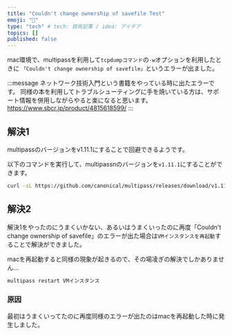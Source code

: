 ```yaml
---
title: "Couldn't change ownership of savefile Test"
emoji: "🦔"
type: "tech" # tech: 技術記事 / idea: アイデア
topics: []
published: false
---
```


mac環境で、multipassを利用して`tcpdumpコマンド`の`-w`オプションを利用したときに
`「Couldn't change ownership of savefile」`というエラーが出ました。

:::message
ネットワーク技術入門という書籍をやっている時に出たエラーです。
同様の本を利用してトラブルシューティングに手を焼いている方は、サポート情報を併用しながらやると楽になると思います。
<https://www.sbcr.jp/product/4815618599/>
:::

## 解決1

multipassのバージョンをv1.11.1にすることで回避できるようです。

以下のコマンドを実行して、multipassnのバージョンを`v1.11.1`にすることができます。

```bash
curl -sL https://github.com/canonical/multipass/releases/download/v1.11.1/multipass-1.11.1+mac-Darwin.pkg -o /tmp/multipass-1.11.1+mac-Darwin.pkg && sudo installer -pkg /tmp/multipass-1.11.1+mac-Darwin.pkg -target /
```

## 解決2

解決1をやったのにうまくいかない、あるいはうまくいったのに再度「Couldn't change ownership of savefile」のエラーが出た場合は`VMインスタンスを再起動`することで解決ができました。

macを再起動すると同様の現象が起きるので、その場凌ぎの解決でしかありません...

```bash
multipass restart VMインスタンス
```

### 原因

最初はうまくいってたのに再度同様のエラーが出たのはmacを再起動した時に発生しました。　　
